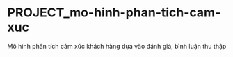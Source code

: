 # PROJECT_mo-hinh-phan-tich-cam-xuc
Mô hình phân tích cảm xúc khách hàng dựa vào đánh giá, bình luận thu thập
